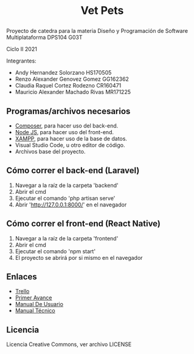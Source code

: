 # <p align="center">Vet Pets</p>

Proyecto de catedra para la materia Diseño y Programación de Software Multiplataforma DPS104 G03T

Ciclo II 2021

Integrantes:
 - Andy Hernandez Solorzano HS170505
 - Renzo Alexander Genovez Gomez GG162362
 - Claudia Raquel Cortez Rodezno CR160471
 - Mauricio Alexander Machado Rivas MR171225

## Programas/archivos necesarios

- [Composer](https://getcomposer.org/), para hacer uso del back-end.
- [Node JS](https://nodejs.org/en/), para hacer uso del front-end.
- [XAMPP](https://www.apachefriends.org/es/index.html), para hacer uso de la base de datos.
- Visual Studio Code, u otro editor de código.
- Archivos base del proyecto.

## Cómo correr el back-end (Laravel)

1. Navegar a la raíz de la carpeta 'backend'
2. Abrir el cmd
3. Ejecutar el comando 'php artisan serve'
4. Abrir 'http://127.0.0.1:8000/' en el navegador

## Cómo correr el front-end (React Native)

1. Navegar a la raíz de la carpeta 'frontend'
2. Abrir el cmd
3. Ejecutar el comando 'npm start'
4. El proyecto se abrirá por si mismo en el navegador

## Enlaces
- [Trello](https://trello.com/vetpets1)
- [Primer Avance](https://drive.google.com/file/d/1HoSlBwc4aUHVDIuqdGex8MPxYaSjvY4M/view?usp=sharing)
- [Manual De Usuario](https://drive.google.com/file/d/1VpehEhRaUfw2PxSYTiXX7R240RGyxQ1m/view?usp=sharing)
- [Manual Técnico](https://drive.google.com/file/d/1BTuYWugvO9BWP5Untwy52vz9zI6N-Baq/view?usp=sharing)

## Licencia
Licencia Creative Commons, ver archivo LICENSE
